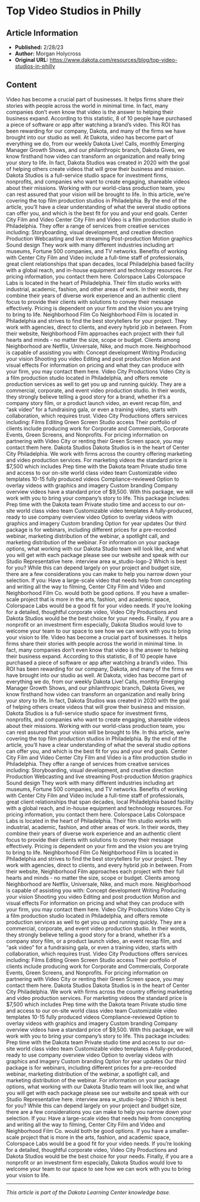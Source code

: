 # Top Video Studios in Philly

## Article Information
- **Published:** 2/28/23
- **Author:** Morgan Holycross
- **Original URL:** https://www.dakota.com/resources/blog/top-video-studios-in-philly

## Content

Video has become a crucial part of businesses. It helps firms share their stories with people across the world in minimal time. In fact, many companies don’t even know that video is the answer to helping their business expand. According to this statistic, 8 of 10 people have purchased a piece of software or app after watching a brand’s video. This ROI has been rewarding for our company, Dakota, and many of the firms we have brought into our studio as well. At Dakota, video has become part of everything we do, from our weekly Dakota Live! Calls, monthly Emerging Manager Growth Shows, and our philanthropic branch, Dakota Gives, we know firsthand how video can transform an organization and really bring your story to life. In fact, Dakota Studios was created in 2020 with the goal of helping others create videos that will grow their business and mission. Dakota Studios is a full-service studio space for investment firms, nonprofits, and companies who want to create engaging, shareable videos about their missions. Working with our world-class production team, you can rest assured that your vision will be brought to life. In this article, we’re covering the top film production studios in Philadelphia. By the end of the article, you’ll have a clear understanding of what the several studio options can offer you, and which is the best fit for you and your end goals. Center City Film and Video Center City Film and Video is a film production studio in Philadelphia. They offer a range of services from creative services including: Storyboarding, visual development, and creative direction Production Webcasting and live streaming Post-production Motion graphics Sound design They work with many different industries including art museums, Fortune 500 companies, and TV networks. Benefits of working with Center City Film and Video include a full-time staff of professionals, great client relationships that span decades, local Philadelphia based facility with a global reach, and in-house equipment and technology resources. For pricing information, you contact them here. Colorspace Labs Colorspace Labs is located in the heart of Philadelphia. Their film studio works with industrial, academic, fashion, and other areas of work. In their words, they combine their years of diverse work experience and an authentic client focus to provide their clients with solutions to convey their message effectively. Pricing is dependent on your firm and the vision you are trying to bring to life. Neighborhood Film Co Neighborhood Film is located in Philadelphia and strives to find the best storytellers for your project. They work with agencies, direct to clients, and every hybrid job in between. From their website, Neighborhood Film approaches each project with their full hearts and minds - no matter the size, scope or budget. Clients among Neighborhood are Netflix, Universale, Nike, and much more. Neighborhood is capable of assisting you with: Concept development Writing Producing your vision Shooting you video Editing and post production Motion and visual effects For information on pricing and what they can produce with your firm, you may contact them here. Video City Productions Video City is a film production studio located in Philadelphia, and offers remote production services as well to get you up and running quickly. They are a commercial, corporate, and event video production studio. In their words, they strongly believe telling a good story for a brand, whether it’s a company story film, or a product launch video, an event recap film, and “ask video” for a fundraising gala, or even a training video, starts with collaboration, which requires trust. Video City Productions offers services including: Films Editing Green Screen Studio access Their portfolio of clients include producing work for Corporate and Commercials, Corporate Events, Green Screens, and Nonprofits. For pricing information on partnering with Video City or renting their Green Screen space, you may contact them here. Dakota Studios Dakota Studios is in the heart of Center City Philadelphia. We work with firms across the country offering marketing and video production services. For marketing videos the standard price is $7,500 which includes Prep time with the Dakota team Private studio time and access to our on-site world class video team Customizable video templates 10-15 fully produced videos Compliance-reviewed Option to overlay videos with graphics and imagery Custom branding Company overview videos have a standard price of $9,500. With this package, we will work with you to bring your company’s story to life. This package includes: Prep time with the Dakota team Private studio time and access to our on-site world class video team Customizable video templates A fully-produced, ready to use company overview video Option to overlay videos with graphics and imagery Custom branding Option for year updates Our third package is for webinars, including different prices for a pre-recorded webinar, marketing distribution of the webinar, a spotlight call, and marketing distribution of the webinar. For information on your package options, what working with our Dakota Studio team will look like, and what you will get with each package please see our website and speak with our Studio Representative here. interview area w_studio-logo-2 Which is best for you? While this can depend largely on your project and budget size, there are a few considerations you can make to help you narrow down your selection. If you: Have a large-scale video that needs help from concepting and writing all the way to filming, Center City Film and Video and Neighborhood Film Co. would both be good options. If you have a smaller-scale project that is more in the arts, fashion, and academic space, Colorspace Labs would be a good fit for your video needs. If you’re looking for a detailed, thoughtful corporate video, Video City Productions and Dakota Studios would be the best choice for your needs. Finally, if you are a nonprofit or an investment firm especially, Dakota Studios would love to welcome your team to our space to see how we can work with you to bring your vision to life. Video has become a crucial part of businesses. It helps firms share their stories with people across the world in minimal time. In fact, many companies don’t even know that video is the answer to helping their business expand. According to this statistic, 8 of 10 people have purchased a piece of software or app after watching a brand’s video. This ROI has been rewarding for our company, Dakota, and many of the firms we have brought into our studio as well. At Dakota, video has become part of everything we do, from our weekly Dakota Live! Calls, monthly Emerging Manager Growth Shows, and our philanthropic branch, Dakota Gives, we know firsthand how video can transform an organization and really bring your story to life. In fact, Dakota Studios was created in 2020 with the goal of helping others create videos that will grow their business and mission. Dakota Studios is a full-service studio space for investment firms, nonprofits, and companies who want to create engaging, shareable videos about their missions. Working with our world-class production team, you can rest assured that your vision will be brought to life. In this article, we’re covering the top film production studios in Philadelphia. By the end of the article, you’ll have a clear understanding of what the several studio options can offer you, and which is the best fit for you and your end goals. Center City Film and Video Center City Film and Video is a film production studio in Philadelphia. They offer a range of services from creative services including: Storyboarding, visual development, and creative direction Production Webcasting and live streaming Post-production Motion graphics Sound design They work with many different industries including art museums, Fortune 500 companies, and TV networks. Benefits of working with Center City Film and Video include a full-time staff of professionals, great client relationships that span decades, local Philadelphia based facility with a global reach, and in-house equipment and technology resources. For pricing information, you contact them here. Colorspace Labs Colorspace Labs is located in the heart of Philadelphia. Their film studio works with industrial, academic, fashion, and other areas of work. In their words, they combine their years of diverse work experience and an authentic client focus to provide their clients with solutions to convey their message effectively. Pricing is dependent on your firm and the vision you are trying to bring to life. Neighborhood Film Co Neighborhood Film is located in Philadelphia and strives to find the best storytellers for your project. They work with agencies, direct to clients, and every hybrid job in between. From their website, Neighborhood Film approaches each project with their full hearts and minds - no matter the size, scope or budget. Clients among Neighborhood are Netflix, Universale, Nike, and much more. Neighborhood is capable of assisting you with: Concept development Writing Producing your vision Shooting you video Editing and post production Motion and visual effects For information on pricing and what they can produce with your firm, you may contact them here. Video City Productions Video City is a film production studio located in Philadelphia, and offers remote production services as well to get you up and running quickly. They are a commercial, corporate, and event video production studio. In their words, they strongly believe telling a good story for a brand, whether it’s a company story film, or a product launch video, an event recap film, and “ask video” for a fundraising gala, or even a training video, starts with collaboration, which requires trust. Video City Productions offers services including: Films Editing Green Screen Studio access Their portfolio of clients include producing work for Corporate and Commercials, Corporate Events, Green Screens, and Nonprofits. For pricing information on partnering with Video City or renting their Green Screen space, you may contact them here. Dakota Studios Dakota Studios is in the heart of Center City Philadelphia. We work with firms across the country offering marketing and video production services. For marketing videos the standard price is $7,500 which includes Prep time with the Dakota team Private studio time and access to our on-site world class video team Customizable video templates 10-15 fully produced videos Compliance-reviewed Option to overlay videos with graphics and imagery Custom branding Company overview videos have a standard price of $9,500. With this package, we will work with you to bring your company’s story to life. This package includes: Prep time with the Dakota team Private studio time and access to our on-site world class video team Customizable video templates A fully-produced, ready to use company overview video Option to overlay videos with graphics and imagery Custom branding Option for year updates Our third package is for webinars, including different prices for a pre-recorded webinar, marketing distribution of the webinar, a spotlight call, and marketing distribution of the webinar. For information on your package options, what working with our Dakota Studio team will look like, and what you will get with each package please see our website and speak with our Studio Representative here. interview area w_studio-logo-2 Which is best for you? While this can depend largely on your project and budget size, there are a few considerations you can make to help you narrow down your selection. If you: Have a large-scale video that needs help from concepting and writing all the way to filming, Center City Film and Video and Neighborhood Film Co. would both be good options. If you have a smaller-scale project that is more in the arts, fashion, and academic space, Colorspace Labs would be a good fit for your video needs. If you’re looking for a detailed, thoughtful corporate video, Video City Productions and Dakota Studios would be the best choice for your needs. Finally, if you are a nonprofit or an investment firm especially, Dakota Studios would love to welcome your team to our space to see how we can work with you to bring your vision to life.

---

*This article is part of the Dakota Learning Center knowledge base.*